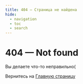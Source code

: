 ```yaml
---
title: 404 — Страница не найдена
hide: 
  - navigation
  - toc
  - search
---
```


# 404 — Not found
Вы делаете что-то неправильно(

Вернитесь на [Главную страницу](/my-ct-suffering/)